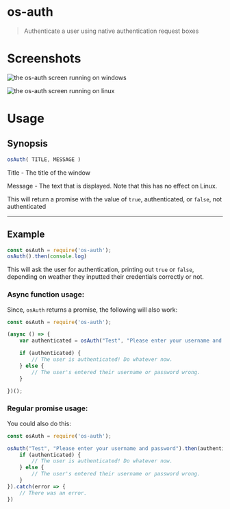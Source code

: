 # os-auth
 > Authenticate a user using native authentication request boxes

# Screenshots
![the os-auth screen running on windows]('https://github.com/ssight/os-auth/blob/master/screenshots/windows.png')

![the os-auth screen running on linux]('https://github.com/ssight/os-auth/blob/master/screenshots/linux.png')

# Usage
## Synopsis
```js
osAuth( TITLE, MESSAGE )
```
Title - The title of the window

Message - The text that is displayed. Note that this has no effect on Linux.

This will return a promise with the value of `true`, authenticated, or `false`, not authenticated

---

## Example
```js
const osAuth = require('os-auth');
osAuth().then(console.log)
```
This will ask the user for authentication, printing out `true` or `false`, depending on weather they inputted their credentials correctly or not.

### Async function usage:
Since, `osAuth` returns a promise, the following will also work:
```js
const osAuth = require('os-auth');

(async () => {
    var authenticated = osAuth("Test", "Please enter your username and password");

    if (authenticated) {
        // The user is authenticated! Do whatever now.
    } else {
        // The user's entered their username or password wrong.
    }

})();
```

### Regular promise usage:
You could also do this:
```js
const osAuth = require('os-auth');

osAuth("Test", "Please enter your username and password").then(authenticated => {
    if (authenticated) {
        // The user is authenticated! Do whatever now.
    } else {
        // The user's entered their username or password wrong.
    }
}).catch(error => {
    // There was an error.
})
```
